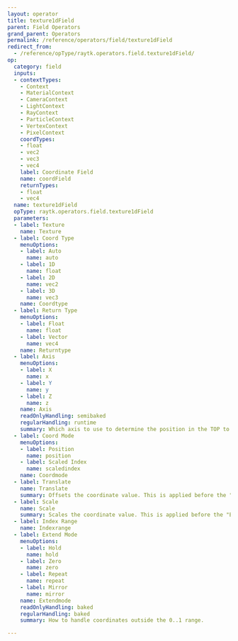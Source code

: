 ```yaml
---
layout: operator
title: texture1dField
parent: Field Operators
grand_parent: Operators
permalink: /reference/operators/field/texture1dField
redirect_from:
  - /reference/opType/raytk.operators.field.texture1dField/
op:
  category: field
  inputs:
  - contextTypes:
    - Context
    - MaterialContext
    - CameraContext
    - LightContext
    - RayContext
    - ParticleContext
    - VertexContext
    - PixelContext
    coordTypes:
    - float
    - vec2
    - vec3
    - vec4
    label: Coordinate Field
    name: coordField
    returnTypes:
    - float
    - vec4
  name: texture1dField
  opType: raytk.operators.field.texture1dField
  parameters:
  - label: Texture
    name: Texture
  - label: Coord Type
    menuOptions:
    - label: Auto
      name: auto
    - label: 1D
      name: float
    - label: 2D
      name: vec2
    - label: 3D
      name: vec3
    name: Coordtype
  - label: Return Type
    menuOptions:
    - label: Float
      name: float
    - label: Vector
      name: vec4
    name: Returntype
  - label: Axis
    menuOptions:
    - label: X
      name: x
    - label: Y
      name: y
    - label: Z
      name: z
    name: Axis
    readOnlyHandling: semibaked
    regularHandling: runtime
    summary: Which axis to use to determine the position in the TOP to use.
  - label: Coord Mode
    menuOptions:
    - label: Position
      name: position
    - label: Scaled Index
      name: scaledindex
    name: Coordmode
  - label: Translate
    name: Translate
    summary: Offsets the coordinate value. This is applied before the "Extend Mode".
  - label: Scale
    name: Scale
    summary: Scales the coordinate value. This is applied before the "Extend Mode".
  - label: Index Range
    name: Indexrange
  - label: Extend Mode
    menuOptions:
    - label: Hold
      name: hold
    - label: Zero
      name: zero
    - label: Repeat
      name: repeat
    - label: Mirror
      name: mirror
    name: Extendmode
    readOnlyHandling: baked
    regularHandling: baked
    summary: How to handle coordinates outside the 0..1 range.

---
```

